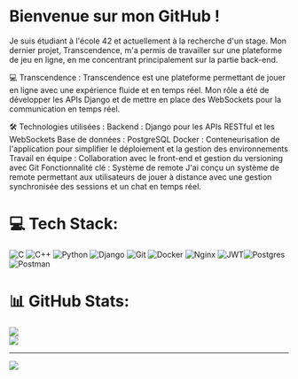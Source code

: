 # Bienvenue sur mon GitHub !

Je suis étudiant à l'école 42 et actuellement à la recherche d'un stage. 
Mon dernier projet, Transcendence, m'a permis de travailler sur une plateforme de jeu en ligne, en me concentrant principalement sur la partie back-end.

💻 Transcendence :
Transcendence est une plateforme permettant de jouer en ligne avec une expérience fluide et en temps réel. Mon rôle a été de développer les APIs Django et de mettre en place des WebSockets pour la communication en temps réel.

🛠️ Technologies utilisées :
Backend : Django pour les APIs RESTful et les WebSockets
Base de données : PostgreSQL
Docker : Conteneurisation de l'application pour simplifier le déploiement et la gestion des environnements
Travail en équipe : Collaboration avec le front-end et gestion du versioning avec Git
Fonctionnalité clé : Système de remote
J'ai conçu un système de remote permettant aux utilisateurs de jouer à distance avec une gestion synchronisée des sessions et un chat en temps réel.

# 💻 Tech Stack:
![C](https://img.shields.io/badge/c-%2300599C.svg?style=for-the-badge&logo=c&logoColor=white) ![C++](https://img.shields.io/badge/c++-%2300599C.svg?style=for-the-badge&logo=c%2B%2B&logoColor=white) ![Python](https://img.shields.io/badge/python-3670A0?style=for-the-badge&logo=python&logoColor=ffdd54) ![Django](https://img.shields.io/badge/django-%23092E20.svg?style=for-the-badge&logo=django&logoColor=white) ![Git](https://img.shields.io/badge/git-%23F05033.svg?style=for-the-badge&logo=git&logoColor=white) ![Docker](https://img.shields.io/badge/docker-%230db7ed.svg?style=for-the-badge&logo=docker&logoColor=white) ![Nginx](https://img.shields.io/badge/nginx-%23009639.svg?style=for-the-badge&logo=nginx&logoColor=white) ![JWT](https://img.shields.io/badge/JWT-black?style=for-the-badge&logo=JSON%20web%20tokens)![Postgres](https://img.shields.io/badge/postgres-%23316192.svg?style=for-the-badge&logo=postgresql&logoColor=white) ![Postman](https://img.shields.io/badge/Postman-FF6C37?style=for-the-badge&logo=postman&logoColor=white)

# 📊 GitHub Stats:
![](https://github-readme-stats.vercel.app/api?username=ThomasIBurtin&theme=radical&hide_border=true&include_all_commits=false&count_private=false)<br/>
![](https://github-readme-streak-stats.herokuapp.com/?user=ThomasIBurtin&theme=radical&hide_border=true)<br/>

---
[![](https://visitcount.itsvg.in/api?id=ThomasIBurtin&icon=0&color=0)](https://visitcount.itsvg.in)

<!-- Proudly created with GPRM ( https://gprm.itsvg.in ) -->

